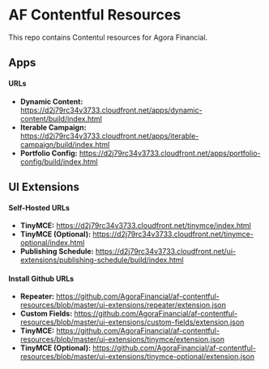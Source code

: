 # AF Contentful Resources
This repo contains Contentul resources for Agora Financial.

## Apps

#### URLs
* **Dynamic Content:** https://d2j79rc34v3733.cloudfront.net/apps/dynamic-content/build/index.html
* **Iterable Campaign:** https://d2j79rc34v3733.cloudfront.net/apps/iterable-campaign/build/index.html
* **Portfolio Config:** https://d2j79rc34v3733.cloudfront.net/apps/portfolio-config/build/index.html

## UI Extensions

#### Self-Hosted URLs
* **TinyMCE:** https://d2j79rc34v3733.cloudfront.net/tinymce/index.html
* **TinyMCE (Optional):** https://d2j79rc34v3733.cloudfront.net/tinymce-optional/index.html
* **Publishing Schedule:** https://d2j79rc34v3733.cloudfront.net/ui-extensions/publishing-schedule/build/index.html

#### Install Github URLs
* **Repeater:** https://github.com/AgoraFinancial/af-contentful-resources/blob/master/ui-extensions/repeater/extension.json
* **Custom Fields:** https://github.com/AgoraFinancial/af-contentful-resources/blob/master/ui-extensions/custom-fields/extension.json
* **TinyMCE:** https://github.com/AgoraFinancial/af-contentful-resources/blob/master/ui-extensions/tinymce/extension.json
* **TinyMCE (Optional):** https://github.com/AgoraFinancial/af-contentful-resources/blob/master/ui-extensions/tinymce-optional/extension.json